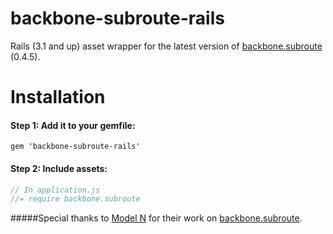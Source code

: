backbone-subroute-rails
=======================

Rails (3.1 and up) asset wrapper for the latest version of [backbone.subroute](https://github.com/ModelN/backbone.subroute) (0.4.5).

# Installation
#### Step 1: Add it to your gemfile:

    gem 'backbone-subroute-rails'

#### Step 2: Include assets:

```javascript
// In application.js
//= require backbone.subroute
```

#####Special thanks to [Model N](https://github.com/ModelN) for their work on [backbone.subroute](https://github.com/ModelN/backbone.subroute).

